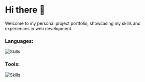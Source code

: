 <h1 align="start">Hi there  🐙</h1>
Welcome to my personal project portfolio, showcasing my skills and experiences in web development. 
<br/>

<h3 align="left">Languages:</h3>
<p>
  <img align="center" alt="Skills" src="https://skillicons.dev/icons?i=js,ts,c,cs,cpp,py,css,html&perline=6">
</p>


<h3 align="left">Tools:</h3>
<p>
  <img align="center" alt="Skills" src="https://skillicons.dev/icons?i=react,nodejs,git,github,vscode,postman,postgres,vercel,docker,ubuntu,unity,figma,notion,firebase&perline=10">
</p>
